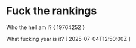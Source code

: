 # Fuck the rankings

Who the hell am I?
{ 19764252 }

What fucking year is it?
[ 2025-07-04T12:50:00Z ]
